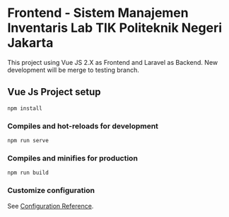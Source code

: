 # Frontend - Sistem Manajemen Inventaris Lab TIK Politeknik Negeri Jakarta

This project using Vue JS 2.X as Frontend and Laravel as Backend. New development will be merge to testing branch.
## Vue Js Project setup
```
npm install
```

### Compiles and hot-reloads for development
```
npm run serve
```

### Compiles and minifies for production
```
npm run build
```

### Customize configuration
See [Configuration Reference](https://cli.vuejs.org/config/).
